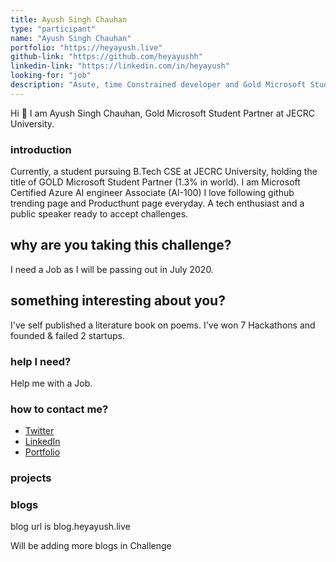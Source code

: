 ```yaml
---
title: Ayush Singh Chauhan
type: "participant"
name: "Ayush Singh Chauhan"
portfolio: "https://heyayush.live"
github-link: "https://github.com/heyayushh"
linkedin-link: "https://linkedin.com/in/heyayush"
looking-for: "job"
description: "Asute, time Constrained developer and Gold Microsoft Student Partner"
---
```


Hi :wave: I am Ayush Singh Chauhan, Gold Microsoft Student Partner at JECRC University.

### introduction

Currently, a student pursuing B.Tech CSE at JECRC University, holding the title of GOLD Microsoft Student Partner (1.3% in world).
I am Microsoft Certified Azure AI engineer Associate (AI-100)
I love following github trending page and Producthunt page everyday. 
A tech enthusiast and a public speaker ready to accept challenges.

## why are you taking this challenge?

I need a Job as I will be passing out in July 2020.

## something interesting about you?

I've self published a literature book on poems. I've won 7 Hackathons and founded & failed 2 startups.

### help I need?

Help me with a Job.

### how to contact me?

- [Twitter](https://twitter.com/heyayushh)
- [LinkedIn](https://linkedin.com/in/heyayush)
- [Portfolio](https://heyayush.live)

### projects



### blogs

blog url is blog.heyayush.live

Will be adding more blogs in Challenge
